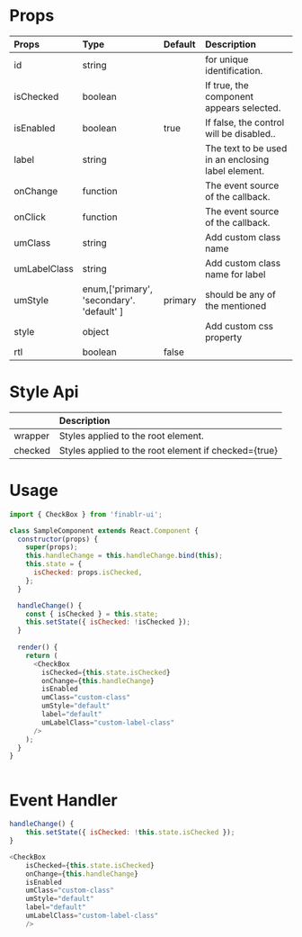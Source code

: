 # Props
| Props        | Type                                      | Default | Description                                        |
| :----------- | :---------------------------------------- | :------ | :------------------------------------------------- |
| id           | string                                    |         | for unique identification.                         |
| isChecked    | boolean                                   |         | If true, the component appears selected.           |
| isEnabled    | boolean                                   | true    | If false,  the control will be disabled..          |
| label        | string                                    |         | The text to be used in an enclosing label element. |
| onChange     | function                                  |         | The event source of the callback.                  |
| onClick      | function                                  |         | The event source of the callback.                  |
| umClass      | string                                    |         | Add custom class name                              |
| umLabelClass | string                                    |         | Add custom class name for label                    |
| umStyle      | enum,['primary', 'secondary'. 'default' ] | primary | should be any of the mentioned                     |
| style        | object                                    |         | Add custom css property                            |
| rtl          | boolean                                   | false   |                                                    |


# Style Api
|         | Description                                          |
| :------ | :--------------------------------------------------- |
| wrapper | Styles applied to the root element.                  |
| checked | Styles applied to the root element if checked={true} |



# Usage
```js
import { CheckBox } from 'finablr-ui';

class SampleComponent extends React.Component {
  constructor(props) {
    super(props);
    this.handleChange = this.handleChange.bind(this);
    this.state = {
      isChecked: props.isChecked,
    };
  }

  handleChange() {
    const { isChecked } = this.state;
    this.setState({ isChecked: !isChecked });
  }
  
  render() {
    return (
      <CheckBox
        isChecked={this.state.isChecked}
        onChange={this.handleChange}
        isEnabled
        umClass="custom-class"
        umStyle="default"
        label="default"
        umLabelClass="custom-label-class"
      />
    );
  }
}



 ```

# Event Handler

```js
handleChange() {
    this.setState({ isChecked: !this.state.isChecked });
}

<CheckBox
    isChecked={this.state.isChecked}
    onChange={this.handleChange}
    isEnabled
    umClass="custom-class"
    umStyle="default"
    label="default"
    umLabelClass="custom-label-class"
    />

```
